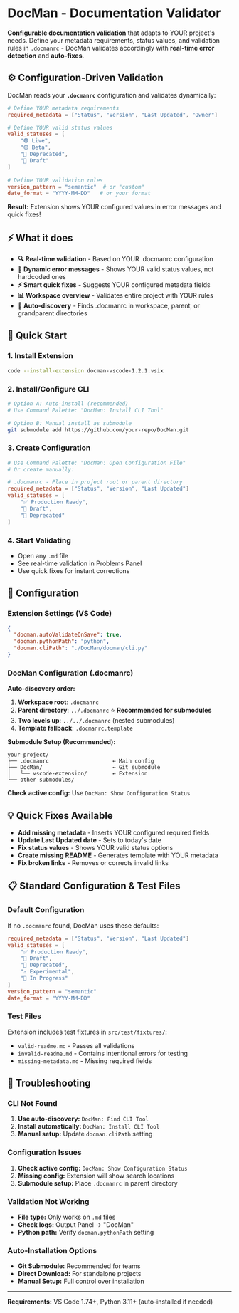 # DocMan - Documentation Validator

**Configurable documentation validation** that adapts to YOUR project's needs. Define your metadata requirements, status values, and validation rules in `.docmanrc` - DocMan validates accordingly with **real-time error detection** and **auto-fixes**.

## ⚙️ **Configuration-Driven Validation**

DocMan reads your **`.docmanrc`** configuration and validates dynamically:

```toml
# Define YOUR metadata requirements
required_metadata = ["Status", "Version", "Last Updated", "Owner"]

# Define YOUR valid status values  
valid_statuses = [
    "🟢 Live",
    "🟡 Beta", 
    "🔴 Deprecated",
    "🔵 Draft"
]

# Define YOUR validation rules
version_pattern = "semantic"  # or "custom"
date_format = "YYYY-MM-DD"   # or your format
```

**Result:** Extension shows YOUR configured values in error messages and quick fixes!

## ⚡ What it does

- **🔍 Real-time validation** - Based on YOUR .docmanrc configuration
- **🎯 Dynamic error messages** - Shows YOUR valid status values, not hardcoded ones
- **⚡ Smart quick fixes** - Suggests YOUR configured metadata fields
- **📊 Workspace overview** - Validates entire project with YOUR rules
- **🔧 Auto-discovery** - Finds .docmanrc in workspace, parent, or grandparent directories

## 🚀 Quick Start

### **1. Install Extension**
```bash
code --install-extension docman-vscode-1.2.1.vsix
```

### **2. Install/Configure CLI**
```bash
# Option A: Auto-install (recommended)
# Use Command Palette: "DocMan: Install CLI Tool"

# Option B: Manual install as submodule
git submodule add https://github.com/your-repo/DocMan.git
```

### **3. Create Configuration**
```bash
# Use Command Palette: "DocMan: Open Configuration File"
# Or create manually:
```

```toml
# .docmanrc - Place in project root or parent directory
required_metadata = ["Status", "Version", "Last Updated"]
valid_statuses = [
    "✅ Production Ready",
    "🚧 Draft", 
    "🚫 Deprecated"
]
```

### **4. Start Validating**
- Open any `.md` file
- See real-time validation in Problems Panel
- Use quick fixes for instant corrections

## 🔧 Configuration

### **Extension Settings (VS Code)**
```json
{
  "docman.autoValidateOnSave": true,
  "docman.pythonPath": "python", 
  "docman.cliPath": "./DocMan/docman/cli.py"
}
```

### **DocMan Configuration (.docmanrc)**
**Auto-discovery order:**
1. **Workspace root**: `.docmanrc` 
2. **Parent directory**: `../.docmanrc` ⭐ **Recommended for submodules**
3. **Two levels up**: `../../.docmanrc` (nested submodules)
4. **Template fallback**: `.docmanrc.template`

**Submodule Setup (Recommended):**
```
your-project/
├── .docmanrc                    ← Main config
├── DocMan/                      ← Git submodule
│   └── vscode-extension/        ← Extension
└── other-submodules/
```

**Check active config:** Use `DocMan: Show Configuration Status`

## 💡 Quick Fixes Available

- **Add missing metadata** - Inserts YOUR configured required fields
- **Update Last Updated date** - Sets to today's date
- **Fix status values** - Shows YOUR valid status options
- **Create missing README** - Generates template with YOUR metadata
- **Fix broken links** - Removes or corrects invalid links

## 📋 **Standard Configuration & Test Files**

### **Default Configuration**
If no `.docmanrc` found, DocMan uses these defaults:

```toml
required_metadata = ["Status", "Version", "Last Updated"]
valid_statuses = [
    "✅ Production Ready",
    "🚧 Draft",
    "🚫 Deprecated", 
    "⚠️ Experimental",
    "🔄 In Progress"
]
version_pattern = "semantic"
date_format = "YYYY-MM-DD"
```

### **Test Files**
Extension includes test fixtures in `src/test/fixtures/`:
- `valid-readme.md` - Passes all validations
- `invalid-readme.md` - Contains intentional errors for testing
- `missing-metadata.md` - Missing required fields

## 🚨 Troubleshooting

### **CLI Not Found**
1. **Use auto-discovery:** `DocMan: Find CLI Tool`
2. **Install automatically:** `DocMan: Install CLI Tool` 
3. **Manual setup:** Update `docman.cliPath` setting

### **Configuration Issues**
1. **Check active config:** `DocMan: Show Configuration Status`
2. **Missing config:** Extension will show search locations
3. **Submodule setup:** Place `.docmanrc` in parent directory

### **Validation Not Working**
- **File type:** Only works on `.md` files
- **Check logs:** Output Panel → "DocMan" 
- **Python path:** Verify `docman.pythonPath` setting

### **Auto-Installation Options**
- **Git Submodule:** Recommended for teams
- **Direct Download:** For standalone projects  
- **Manual Setup:** Full control over installation

---

**Requirements:** VS Code 1.74+, Python 3.11+ (auto-installed if needed)
